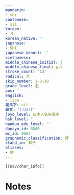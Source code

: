 ```yaml
---
mandarin:
- shī
cantonese:
- si1
korean:
- 사
korean_native: ''
japanese:
- SHI
japanese_nanori: ''
vietnamese:
middle_chinese_initial: ʃ
middle_chinese_final: ɣiɪ
stroke_count: '13'
radical: 犬
skip_number: 1-3-10
grade_level: 名
pos: ''
english:
- lion
羅馬字: sii
韓文: '[[싀]]'
joyo_level: 日本人名用漢字
hsk_level: ''
hanmun_edu_level: ''
danayo_id: 8540
mc_id: 9683
graphemic_classification: 師
stand_in: 獅子
aliases:
- 狮
---
```

```meta-bind-embed
[[nav/char_info]]
```

# Notes
